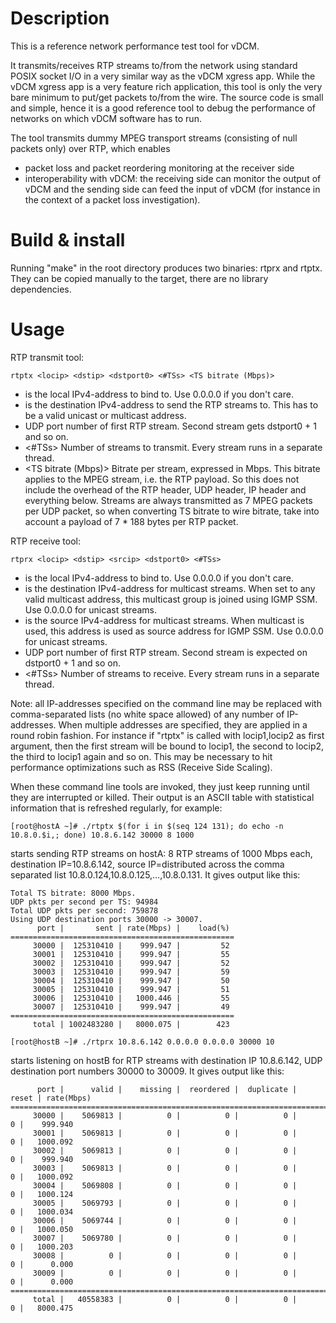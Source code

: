 # Description
This is a reference network performance test tool for vDCM.

It transmits/receives RTP streams to/from the network using standard POSIX socket I/O in a very similar way as the vDCM xgress app.
While the vDCM xgress app is a very feature rich application, this tool is only the very bare minimum to put/get packets to/from the wire.
The source code is small and simple, hence it is a good reference tool to debug the performance of
networks on which vDCM software has to run.

The tool transmits dummy MPEG transport streams (consisting of null packets only) over RTP, which enables 
- packet loss and packet reordering monitoring at the receiver side
- interoperability with vDCM: the receiving side can monitor the output of vDCM and the sending side can feed the input of vDCM
  (for instance in the context of a packet loss investigation).
  
# Build & install

Running "make" in the root directory produces two binaries: rtprx and rtptx.
They can be copied manually to the target, there are no library dependencies.

# Usage

RTP transmit tool:
```
rtptx <locip> <dstip> <dstport0> <#TSs> <TS bitrate (Mbps)>
```
- <locip> is the local IPv4-address to bind to. Use 0.0.0.0 if you don't care.
- <dstip> is the destination IPv4-address to send the RTP streams to. This has to be a valid unicast or multicast address.
- <dstport0> UDP port number of first RTP stream. Second stream gets dstport0 + 1 and so on.
- <#TSs> Number of streams to transmit. Every stream runs in a separate thread.
- <TS bitrate (Mbps)> Bitrate per stream, expressed in Mbps. This bitrate applies to the MPEG stream, i.e. the RTP payload.
  So this does not include the overhead of the RTP header, UDP header, IP header and everything below.
  Streams are always transmitted as 7 MPEG packets per UDP packet, so when converting TS bitrate to wire bitrate, 
  take into account a payload of 7 * 188 bytes per RTP packet.
  
RTP receive tool:
```
rtprx <locip> <dstip> <srcip> <dstport0> <#TSs>
```
- <locip> is the local IPv4-address to bind to. Use 0.0.0.0 if you don't care.
- <dstip> is the destination IPv4-address for multicast streams. When set to any valid multicast address, this multicast group is joined using IGMP SSM. Use 0.0.0.0 for unicast streams.
- <srcip> is the source IPv4-address for multicast streams. When multicast is used, this address is used as source address for IGMP SSM. Use 0.0.0.0 for unicast streams.
- <dstport0> UDP port number of first RTP stream. Second stream is expected on dstport0 + 1 and so on.
- <#TSs> Number of streams to receive. Every stream runs in a separate thread.

Note: all IP-addresses specified on the command line may be replaced with comma-separated lists (no white space allowed) of any number of IP-addresses.
When multiple addresses are specified, they are applied in a round robin fashion. For instance if "rtptx" is called with locip1,locip2 as first argument,
then the first stream will be bound to locip1, the second to locip2, the third to locip1 again and so on.
This may be necessary to hit performance optimizations such as RSS (Receive Side Scaling).

When these command line tools are invoked, they just keep running until they are interrupted or killed. Their output is an ASCII
table with statistical information that is refreshed regularly, for example:

```
[root@hostA ~]# ./rtptx $(for i in $(seq 124 131); do echo -n 10.8.0.$i,; done) 10.8.6.142 30000 8 1000
```
starts sending RTP streams on hostA: 8 RTP streams of 1000 Mbps each, destination IP=10.8.6.142, source IP=distributed across the comma separated list 10.8.0.124,10.8.0.125,…,10.8.0.131.
It gives output like this:
```
Total TS bitrate: 8000 Mbps.
UDP pkts per second per TS: 94984
Total UDP pkts per second: 759878
Using UDP destination ports 30000 -> 30007.
      port |       sent | rate(Mbps) |    load(%)
==================================================
     30000 |  125310410 |    999.947 |         52
     30001 |  125310410 |    999.947 |         55
     30002 |  125310410 |    999.947 |         52
     30003 |  125310410 |    999.947 |         59
     30004 |  125310410 |    999.947 |         50
     30005 |  125310410 |    999.947 |         51
     30006 |  125310410 |   1000.446 |         55
     30007 |  125310410 |    999.947 |         49
==================================================
     total | 1002483280 |   8000.075 |        423
```

```
[root@hostB ~]# ./rtprx 10.8.6.142 0.0.0.0 0.0.0.0 30000 10
```
starts listening on hostB for RTP streams with destination IP 10.8.6.142, UDP destination port numbers 30000 to 30009.
It gives output like this:
```
      port |      valid |    missing |  reordered |  duplicate |      reset | rate(Mbps)
=========================================================================================
     30000 |    5069813 |          0 |          0 |          0 |          0 |    999.940
     30001 |    5069813 |          0 |          0 |          0 |          0 |   1000.092
     30002 |    5069813 |          0 |          0 |          0 |          0 |    999.940
     30003 |    5069813 |          0 |          0 |          0 |          0 |   1000.092
     30004 |    5069808 |          0 |          0 |          0 |          0 |   1000.124
     30005 |    5069793 |          0 |          0 |          0 |          0 |   1000.034
     30006 |    5069744 |          0 |          0 |          0 |          0 |   1000.050
     30007 |    5069780 |          0 |          0 |          0 |          0 |   1000.203
     30008 |          0 |          0 |          0 |          0 |          0 |      0.000
     30009 |          0 |          0 |          0 |          0 |          0 |      0.000
=========================================================================================
     total |   40558383 |          0 |          0 |          0 |          0 |   8000.475
```
